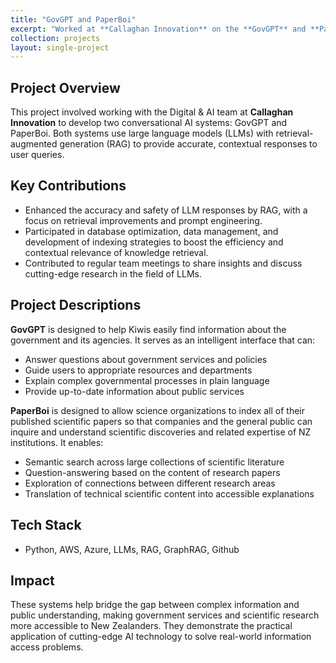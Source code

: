 ```yaml
---
title: "GovGPT and PaperBoi"
excerpt: "Worked at **Callaghan Innovation** on the **GovGPT** and **PaperBoi** (Science-Paper Conversational Agent) projects, 2024-2025"
collection: projects
layout: single-project
---
```


## Project Overview

This project involved working with the Digital & AI team at **Callaghan Innovation** to develop two conversational AI systems: GovGPT and PaperBoi. Both systems use large language models (LLMs) with retrieval-augmented generation (RAG) to provide accurate, contextual responses to user queries.

## Key Contributions  
- Enhanced the accuracy and safety of LLM responses by RAG, with a focus on retrieval improvements and prompt engineering.
- Participated in database optimization, data management, and development of indexing strategies to boost the efficiency and contextual relevance of knowledge retrieval.
- Contributed to regular team meetings to share insights and discuss cutting-edge research in the field of LLMs.

## Project Descriptions

**GovGPT** is designed to help Kiwis easily find information about the government and its agencies. It serves as an intelligent interface that can:
- Answer questions about government services and policies
- Guide users to appropriate resources and departments
- Explain complex governmental processes in plain language
- Provide up-to-date information about public services

**PaperBoi** is designed to allow science organizations to index all of their published scientific papers so that companies and the general public can inquire and understand scientific discoveries and related expertise of NZ institutions. It enables:
- Semantic search across large collections of scientific literature
- Question-answering based on the content of research papers
- Exploration of connections between different research areas
- Translation of technical scientific content into accessible explanations

## Tech Stack
- Python, AWS, Azure, LLMs, RAG, GraphRAG, Github

## Impact
These systems help bridge the gap between complex information and public understanding, making government services and scientific research more accessible to New Zealanders. They demonstrate the practical application of cutting-edge AI technology to solve real-world information access problems.
